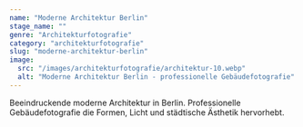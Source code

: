 ```yaml
---
name: "Moderne Architektur Berlin"
stage_name: ""
genre: "Architekturfotografie"
category: "architekturfotografie"
slug: "moderne-architektur-berlin"
image:
  src: "/images/architekturfotografie/architektur-10.webp"
  alt: "Moderne Architektur Berlin - professionelle Gebäudefotografie"
---
```


Beeindruckende moderne Architektur in Berlin. Professionelle Gebäudefotografie die Formen, Licht und städtische Ästhetik hervorhebt.